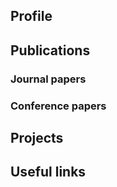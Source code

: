 ## Profile

## Publications
### Journal papers

### Conference papers

## Projects

## Useful links
